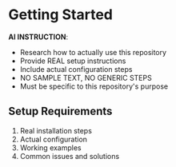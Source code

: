 # Getting Started

**AI INSTRUCTION**:
- Research how to actually use this repository
- Provide REAL setup instructions
- Include actual configuration steps
- NO SAMPLE TEXT, NO GENERIC STEPS
- Must be specific to this repository's purpose

## Setup Requirements
1. Real installation steps
2. Actual configuration
3. Working examples
4. Common issues and solutions
